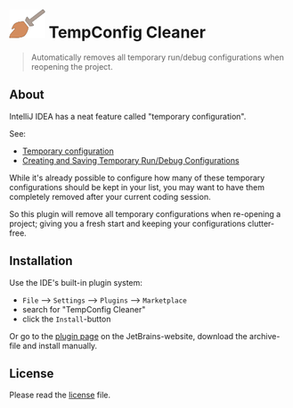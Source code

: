 # ![logo](src/main/resources/META-INF/pluginIcon.png) TempConfig Cleaner
> Automatically removes all temporary run/debug configurations when reopening the project.

## About

IntelliJ IDEA has a neat feature called "temporary configuration".

See:
* [Temporary configuration](https://www.jetbrains.com/help/idea/2016.2/run-debug-configuration.html#d149123e18)
* [Creating and Saving Temporary Run/Debug Configurations](https://www.jetbrains.com/help/idea/2016.2/creating-and-saving-temporary-run-debug-configurations.html)

While it's already possible to configure how many of these temporary configurations should be kept in your list, you may want to have them completely removed after your current coding session.

So this plugin will remove all temporary configurations when re-opening a project; giving you a fresh start and keeping your configurations clutter-free.

## Installation

Use the IDE's built-in plugin system:

* `File` --> `Settings` --> `Plugins` --> `Marketplace`
* search for "TempConfig Cleaner"
* click the `Install`-button

Or go to the [plugin page](https://plugins.jetbrains.com/plugin/9234) on the JetBrains-website, download the archive-file and install manually.

## License
Please read the [license](LICENSE) file.
